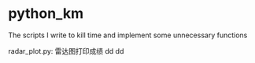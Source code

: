 # python_km
The scripts I write to kill time and implement some unnecessary functions

radar_plot.py: 雷达图打印成绩
dd
dd
